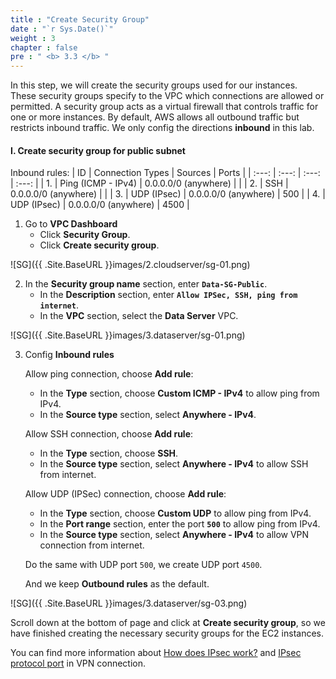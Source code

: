 ```yaml
---
title : "Create Security Group"
date : "`r Sys.Date()`"
weight : 3
chapter : false
pre : " <b> 3.3 </b> "
---
```


In this step, we will create the security groups used for our instances. These security groups specify to the VPC which connections are allowed or permitted. A security group acts as a virtual firewall that controls traffic for one or more instances. By default, AWS allows all outbound traffic but restricts inbound traffic. We only config the directions **inbound** in this lab.

#### I. Create security group for public subnet
Inbound rules:
   | ID     | Connection Types   | Sources               | Ports  |
   | :---:  | :---:              | :---:                 | :---:  |
   | 1.     | Ping (ICMP - IPv4) | 0.0.0.0/0 (anywhere)  |        |
   | 2.     | SSH                | 0.0.0.0/0 (anywhere)  |        |
   | 3.     | UDP (IPsec)        | 0.0.0.0/0 (anywhere)  | 500    |
   | 4.     | UDP (IPsec)        | 0.0.0.0/0 (anywhere)  | 4500   |

1. Go to **VPC Dashboard**
   + Click **Security Group**.
   + Click **Create security group**.

![SG]({{ .Site.BaseURL }}images/2.cloudserver/sg-01.png)

2. In the **Security group name** section, enter **`Data-SG-Public`**.
   + In the **Description** section, enter **`Allow IPSec, SSH, ping from internet`**.
   + In the **VPC** section, select the **Data Server** VPC.

![SG]({{ .Site.BaseURL }}images/3.dataserver/sg-01.png)

3. Config **Inbound rules**

   Allow ping connection, choose **Add rule**: 
   + In the **Type** section, choose **Custom ICMP - IPv4** to allow ping from IPv4.
   + In the **Source type** section, select **Anywhere - IPv4**.

   Allow SSH connection, choose **Add rule**: 
   + In the **Type** section, choose **SSH**.
   + In the **Source type** section, select **Anywhere - IPv4** to allow SSH from internet.

   Allow UDP (IPSec) connection, choose **Add rule**: 
   + In the **Type** section, choose **Custom UDP** to allow ping from IPv4.
   + In the **Port range** section, enter the port **`500`** to allow ping from IPv4.
   + In the **Source type** section, select **Anywhere - IPv4** to allow VPN connection from internet.

   Do the same with UDP port `500`, we create UDP port `4500`.

   And we keep **Outbound rules** as the default.

![SG]({{ .Site.BaseURL }}images/3.dataserver/sg-03.png)

   Scroll down at the bottom of page and click at **Create security group**, so we have finished creating the necessary security groups for the EC2 instances.

   You can find more information about [How does IPsec work?](https://aws.amazon.com/what-is/ipsec/) and [IPsec protocol port](https://docs.oracle.com/en/solutions/connect-oraclecloud-vmware-resources/understand-remote-access-vpn-options.html#GUID-931BA251-627B-442E-9935-FDFB4650ED72) in VPN connection.

